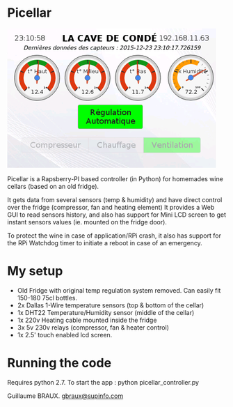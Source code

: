 # Picellar

![My image](https://raw.githubusercontent.com/gbraux/picellar/master/screenshot.png)

Picellar is a Rapsberry-PI based controller (in Python) for homemades wine cellars (based on an old fridge).

It gets data from several sensors (temp & humidity) and have direct control over the fridge (compressor, fan and heating element)
It provides a Web GUI to read sensors history, and also has support for Mini LCD screen to get instant sensors values (ie. mounted on the fridge door).

To protect the wine in case of application/RPi crash, it also has support for the RPi Watchdog timer to initiate a reboot in case of an emergency.

# My setup
- Old Fridge with original temp regulation system removed. Can easily fit 150-180 75cl bottles.
- 2x Dallas 1-Wire temperature sensors (top & bottom of the cellar)
- 1x DHT22 Temperature/Humidity sensor (middle of the cellar)
- 1x 220v Heating cable mounted inside the fridge
- 3x 5v 230v relays (compressor, fan & heater control)
- 1x 2.5' touch enabled lcd screen.

# Running the code
Requires python 2.7.
To start the app : python picellar_controller.py

Guillaume BRAUX.
gbraux@supinfo.com

